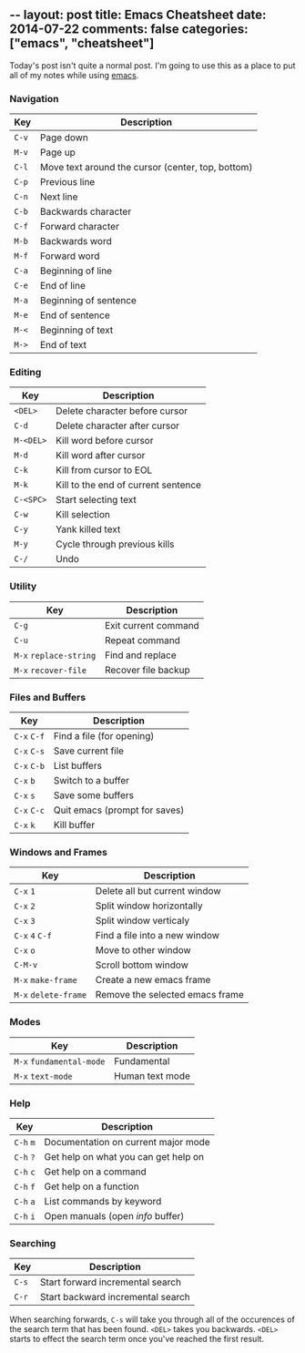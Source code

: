 --
layout: post
title: Emacs Cheatsheet
date: 2014-07-22
comments: false
categories: ["emacs", "cheatsheet"]
---

Today's post isn't quite a normal post. I'm going to use this as a place to put all of my notes while using [emacs](http://www.gnu.org/software/emacs/).

### Navigation

| Key      | Description			|
|----------|------------------------------------|
| `C-v`    | Page down				|
| `M-v`    | Page up				|
| `C-l`    | Move text around the cursor (center, top, bottom) |
| `C-p`	   | Previous line    	  	 	  |
| `C-n`	   | Next line				  |
| `C-b`	   | Backwards character		  |
| `C-f`	   | Forward character			  |
| `M-b`	   | Backwards word			  |
| `M-f`	   | Forward word			  |
| `C-a`	   | Beginning of line			  |
| `C-e`	   | End of line  			  |
| `M-a`	   | Beginning of sentence		  |
| `M-e`	   | End of sentence			  |
| `M-<`	   | Beginning of text			  |
| `M->`	   | End of text  			  |

### Editing

| Key      | Description			|
|----------|------------------------------------|
| `<DEL>`  | Delete character before cursor	|
| `C-d`	   | Delete character after cursor	|
| `M-<DEL>` | Kill word before cursor		|
| `M-d`	   | Kill word after cursor		|
| `C-k`	   | Kill from cursor to EOL		|
| `M-k`	   | Kill to the end of current sentence |
| `C-<SPC>` | Start selecting text		 |
| `C-w`	   | Kill selection   			 |
| `C-y`	   | Yank killed text			 |
| `M-y`	   | Cycle through previous kills	 |
| `C-/`	   | Undo  	   	    		 |


### Utility

| Key      | Description			|
|----------|------------------------------------|
| `C-g`	   | Exit current command		|
| `C-u`	   | Repeat command			|
| `M-x` `replace-string` | Find and replace	|
| `M-x` `recover-file`	 | Recover file backup	|


### Files and Buffers

| Key		| Description					|
|---------------|-----------------------------------------------|
| `C-x` `C-f`   | Find a file (for opening)			|
| `C-x` `C-s`	| Save current file				|
| `C-x` `C-b`	| List buffers 					|
| `C-x` `b`	| Switch to a buffer				|
| `C-x` `s`	| Save some buffers				|
| `C-x` `C-c`	| Quit emacs (prompt for saves)			|
| `C-x` `k`	| Kill buffer					|

### Windows and Frames

| Key		| Description					|
|---------------|-----------------------------------------------|
| `C-x` `1`	| Delete all but current window			|
| `C-x` `2`	| Split window horizontally			|
| `C-x` `3`	| Split window verticaly			|
| `C-x` `4` `C-f` | Find a file into a new window		|
| `C-x` `o`	| Move to other window				|
| `C-M-v`	| Scroll bottom window				|
| `M-x` `make-frame` | Create a new emacs frame			|
| `M-x` `delete-frame` | Remove the selected emacs frame	|

### Modes

| Key		| Description					|
|---------------|-----------------------------------------------|
| `M-x` `fundamental-mode` | Fundamental			|
| `M-x` `text-mode`	   | Human text mode			|

### Help

| Key		| Description					|
|---------------|-----------------------------------------------|
| `C-h` `m`	| Documentation on current major mode		|
| `C-h` `?`	| Get help on what you can get help on		|
| `C-h` `c`	| Get help on a command	       	    		|
| `C-h` `f`	| Get help on a function			|
| `C-h` `a`	| List commands by keyword			|
| `C-h` `i`	| Open manuals (open *info* buffer)		|


### Searching

| Key		| Description					|
|---------------|-----------------------------------------------|
| `C-s`		| Start forward incremental search		|
| `C-r`		| Start backward incremental search		|

When searching forwards, `C-s` will take you through all of the occurences of the search term that has been found. `<DEL>` takes you backwards. `<DEL>` starts to effect the search term once you've reached the first result.